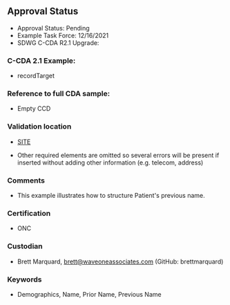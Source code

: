 ## Approval Status 

* Approval Status: Pending
* Example Task Force: 12/16/2021
* SDWG C-CDA R2.1 Upgrade: 

### C-CDA 2.1 Example:

* recordTarget

### Reference to full CDA sample:
* Empty CCD



### Validation location

* [SITE](https://site.healthit.gov/sandbox-ccda/ccda-validator)


* Other required elements are omitted so several errors will be present if inserted without adding other information (e.g. telecom, address)

### Comments

* This example illustrates how to structure Patient's previous name.

### Certification
* ONC

### Custodian

* Brett Marquard, brett@waveoneassociates.com (GitHub: brettmarquard)

### Keywords

* Demographics, Name, Prior Name, Previous Name

